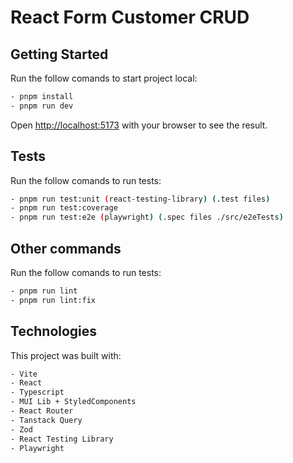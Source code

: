 # React Form Customer CRUD

## Getting Started

Run the follow comands to start project local:

```bash
- pnpm install
- pnpm run dev
```

Open [http://localhost:5173](http://localhost:5173) with your browser to see the result.

## Tests

Run the follow comands to run tests:

```bash
- pnpm run test:unit (react-testing-library) (.test files)
- pnpm run test:coverage
- pnpm run test:e2e (playwright) (.spec files ./src/e2eTests)
```

## Other commands

Run the follow comands to run tests:

```bash
- pnpm run lint
- pnpm run lint:fix
```

## Technologies

This project was built with:

```bash
- Vite
- React
- Typescript
- MUI Lib + StyledComponents
- React Router
- Tanstack Query
- Zod
- React Testing Library
- Playwright
```
